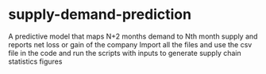 # supply-demand-prediction
A predictive model that maps N+2 months demand to Nth month supply and reports net loss or gain of the company 
Import all the files and use the csv file in the code and run the scripts with inputs to generate supply chain statistics figures 
